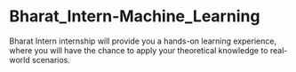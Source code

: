 # Bharat_Intern-Machine_Learning
Bharat Intern internship will provide you a hands-on learning experience, where you will have the chance to apply your theoretical knowledge to real-world scenarios.

